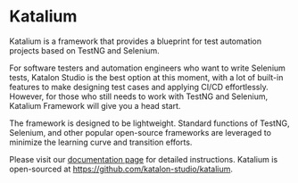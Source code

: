 # Katalium

Katalium is a framework that provides a blueprint for test automation projects based on TestNG and Selenium.

For software testers and automation engineers who want to write Selenium tests, Katalon Studio is the best option at this moment, with a lot of built-in features to make designing test cases and applying CI/CD effortlessly. However, for those who still needs to work with TestNG and Selenium, Katalium Framework will give you a head start.

The framework is designed to be lightweight. Standard functions of TestNG, Selenium, and other popular open-source frameworks are leveraged to minimize the learning curve and transition efforts.

Please visit our [documentation page](https://docs.katalon.com/katalium-framework/docs/katalium-framework-get-started-vscode.html) for detailed instructions.
Katalium is open-sourced at https://github.com/katalon-studio/katalium.
